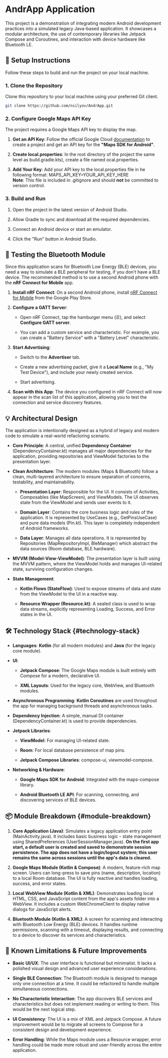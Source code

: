 # AndrApp Application

This project is a demonstration of integrating modern Android
development practices into a simulated legacy Java-based application. It
showcases a modular architecture, the use of contemporary libraries like
Jetpack Compose and Coroutines, and interaction with device hardware
like Bluetooth LE.

## 🚀 Setup Instructions

Follow these steps to build and run the project on your local machine.

### 1. Clone the Repository

Clone this repository to your local machine using your preferred Git
client.

```bash
git clone https://github.com/nsilyov/AndrApp.git
```

### 2. Configure Google Maps API Key

The project requires a Google Maps API key to display the map.

1.  **Get an API Key**: Follow the official Google Cloud [documentation](https://developers.google.com/maps/documentation/android-sdk/get-api-key) to create a project and get an API key for the **\"Maps SDK for Android\"**.

2.  **Create local.properties**: In the root directory of the project the same level as build.gradle.kts), create a file named ocal.properties.

3.  **Add Your Key**: Add your API key to the local.properties file in he following format:  MAPS_API_KEY=YOUR_API_KEY_HERE  
     **Note**: This file is included in .gitignore and should **not** be committed to version control.

### 3. Build and Run

1.  Open the project in the latest version of Android Studio.

2.  Allow Gradle to sync and download all the required dependencies.

3.  Connect an Android device or start an emulator.

4.  Click the \"Run\" button in Android Studio.

## 🧪 Testing the Bluetooth Module

Since this application scans for Bluetooth Low Energy (BLE) devices, you
need a way to simulate a BLE peripheral for testing, if you don't have a
BLE device. The recommended method is to use a second Android phone with
the **nRF Connect for Mobile** app.

1.  **Install nRF Connect**: On a second Android phone, install [nRF Connect for Mobile](https://play.google.com/store/apps/details?id=no.nordicsemi.android.mcp) from the Google Play Store.

2.  **Configure a GATT Server**:

    - Open nRF Connect, tap the hamburger menu (☰), and select
       **Configure GATT server**.

    - You can add a custom service and characteristic. For example, you
       can create a \"Battery Service\" with a \"Battery Level\"
       characteristic.

3.  **Start Advertising**:

    - Switch to the **Advertiser** tab.

    - Create a new advertising packet, give it a **Local Name** (e.g.,
       \"My Test Device\"), and include your newly created service.

    - Start advertising.

4.  **Scan with this App**: The device you configured in nRF Connect
     will now appear in the scan list of this application, allowing you
     to test the connection and service discovery features.

## 💡 Architectural Design

The application is intentionally designed as a hybrid of legacy and
modern code to simulate a real-world refactoring scenario.

- **Core Principle**: A central, unified **Dependency Container**
   (DependencyContainer.kt) manages all major dependencies for the
   application, providing repositories and ViewModel factories to the
   presentation layer.

- **Clean Architecture**: The modern modules (Maps & Bluetooth) follow a
   clean, multi-layered architecture to ensure separation of concerns,
   testability, and maintainability.

  - **Presentation Layer**: Responsible for the UI. It consists of
     Activities, Composables (like MapScreen), and ViewModels. The UI
     observes state from the ViewModel and sends user events to it.

  - **Domain Layer**: Contains the core business logic and rules of the
     application. It is represented by UseCases (e.g., GetPinsUseCase)
     and pure data models (Pin.kt). This layer is completely
     independent of Android frameworks.

  - **Data Layer**: Manages all data operations. It is represented by
     Repositories (MapRepositoryImpl, BleManager) which abstract the
     data sources (Room database, BLE hardware).

- **MVVM (Model-View-ViewModel)**: The presentation layer is built using
   the MVVM pattern, where the ViewModel holds and manages UI-related
   state, surviving configuration changes.

- **State Management**:

  - **Kotlin Flows (StateFlow)**: Used to expose streams of data and
     state from the ViewModel to the UI in a reactive way.

  - **Resource Wrapper (Resource.kt)**: A sealed class is used to wrap
     data streams, explicitly representing Loading, Success, and Error
     states in the UI.

## 🛠️ Technology Stack {#technology-stack}

- **Languages**: **Kotlin** (for all modern modules) and **Java** (for
   the legacy core module).

- **UI**:

  - **Jetpack Compose**: The Google Maps module is built entirely with
   Compose for a modern, declarative UI.

  - **XML Layouts**: Used for the legacy core, WebView, and Bluetooth
     modules.

- **Asynchronous Programming**: **Kotlin Coroutines** are used
   throughout the app for managing background threads and asynchronous
   tasks.

- **Dependency Injection**: A simple, manual DI container
   (DependencyContainer.kt) is used to provide dependencies.

- **Jetpack Libraries**:

  - **ViewModel**: For managing UI-related state.

  - **Room**: For local database persistence of map pins.

  - **Jetpack Compose Libraries**: compose-ui, viewmodel-compose.

- **Networking & Hardware**:

  - **Google Maps SDK for Android**: Integrated with the maps-compose
     library.

  - **Android Bluetooth LE API**: For scanning, connecting, and
     discovering services of BLE devices.

## 📦 Module Breakdown {#module-breakdown}

1.  **Core Application (Java)**: Simulates a legacy application entry
     point (MainActivity.java). It includes basic business logic -
     state management using SharedPreferences
     (UserSessionManager.java). **On the first app start, a default
     user is created and saved to demonstrate session persistence. The
     app does not have a login/logout system; this user remains the
     same across sessions until the app\'s data is cleared.**

2.  **Google Maps Module (Kotlin & Compose)**: A modern, feature-rich
     map screen. Users can long-press to save pins (name, description,
     location) to a local Room database. The UI is fully reactive and
     handles loading, success, and error states.

3.  **Local WebView Module (Kotlin & XML)**: Demonstrates loading local
     HTML, CSS, and JavaScript content from the app\'s assets folder
     into a WebView. It includes a custom WebChromeClient to display
     native dialogs for JavaScript alerts.

4.  **Bluetooth Module (Kotlin & XML)**: A screen for scanning and
     interacting with Bluetooth Low Energy (BLE) devices. It handles
     runtime permissions, scanning with a timeout, displaying results,
     and connecting to a device to discover its services and
     characteristics.

## 🚧 Known Limitations & Future Improvements

- **Basic UI/UX**: The user interface is functional but minimalist. It
   lacks a polished visual design and advanced user experience
   considerations.

- **Single BLE Connection**: The Bluetooth module is designed to manage
   only one connection at a time. It could be refactored to handle
   multiple simultaneous connections.

- **No Characteristic Interaction**: The app discovers BLE services and
   characteristics but does not implement reading or writing to them.
   This would be the next logical step.

- **UI Consistency**: The UI is a mix of XML and Jetpack Compose. A
   future improvement would be to migrate all screens to Compose for a
   consistent design and development experience.

- **Error Handling**: While the Maps module uses a Resource wrapper,
   error handling could be made more robust and user-friendly across
   the entire application.
